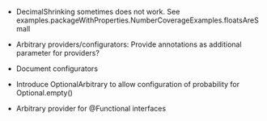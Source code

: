 - DecimalShrinking sometimes does not work. 
  See examples.packageWithProperties.NumberCoverageExamples.floatsAreSmall

- Arbitrary providers/configurators: Provide annotations as additional parameter for providers?

- Document configurators

- Introduce OptionalArbitrary to allow configuration of probability for Optional.empty()

- Arbitrary provider for @Functional interfaces